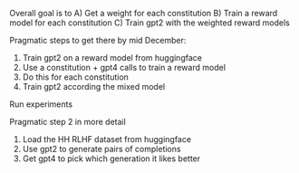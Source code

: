 Overall goal is to
A) Get a weight for each constitution
B) Train a reward model for each constitution
C) Train gpt2 with the weighted reward models

Pragmatic steps to get there by mid December:
1. Train gpt2 on a reward model from huggingface
2. Use a constitution + gpt4 calls to train a reward model
3. Do this for each constitution
4. Train gpt2 according the mixed model

Run experiments


Pragmatic step 2 in more detail
1. Load the HH RLHF dataset from huggingface
2. Use gpt2 to generate pairs of completions
3. Get gpt4 to pick which generation it likes better
